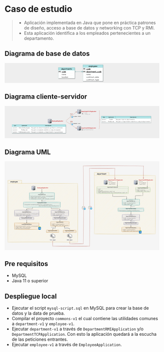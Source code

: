 # Caso de estudio
> - Aplicación implementada en Java que pone en práctica patrones de diseño, acceso a base de datos y networking con TCP y RMI.
> - Esta aplicación identifica a los empleados pertenecientes a un departamento.

## Diagrama de base de datos
![Diagrama_BD](resources/images/diagram-database.jpg)

## Diagrama cliente-servidor
![Diagrama_UML](resources/images/diagram-client-server.jpg)

## Diagrama UML
![Diagrama_UML](resources/images/diagram-uml.jpg)

## Pre requisitos
- MySQL
- Java 11 o superior

## Despliegue local
- Ejecutar el script `mysql-script.sql` en MySQL para crear la base de datos y la data de prueba.
- Compilar el proyecto `commons-v1` el cual contiene las utilidades comunes a `department-v1` y `employee-v1`.
- Ejecutar `department-v1` a través de `DepartmentRMIApplication` y/o `DepartmentTCPApplication`. Con esto la aplicación quedará a la escucha de las peticiones entrantes.
- Ejecutar `employee-v1` a través de `EmployeeApplication`.
